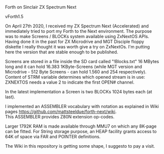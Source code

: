 Forth on Sinclair ZX Spectrum Next

vForth1.5

On April 27th 2020, I received my  ZX Spectrum Next  (Accelerated)  and immediately tried to port my Forth to the Next environment. 
The purpose was to make Screens / BLOCKs system available using ZxNextOS APIs. 
Having done it in the past for ZX Microdrive and MGT Disciple floppy diskette  I really thought it was worth give a try on ZxNextOs.
I'm putting here the version that are stable enough to be published.

Screens are stored in a file inside the SD card called "!Blocks.txt" 16 MBytes long and it can hold 16.383 1KByte-Screens (while MGT version and Microdrive - 512 Byte Screens - can hold 1.560 and 254 respectively). Content of STRM variable determines which opened stream is in use: ZXNEXTOS needs a value 2 to indicate the first OPEN# channel. 

In the latest implementation a Screen is two BLOCKs 1024 bytes each (at last).

I implemented an ASSEMBLER vocabulary with notation as explained in Wiki pages <https://github.com/mattsteeldue/forth-next/wiki>.  
This ASSEMBLER provides Z80N extension op-codes.

Larger 1792K RAM is made available through MMU7 on which any 8K-page can be fitted.
For String storage purpose, an HEAP facility grants access to 64K of space via FAR and POINTER definitions.

The Wiki in this repository is getting some shape, I suggesto to pay a visit.
